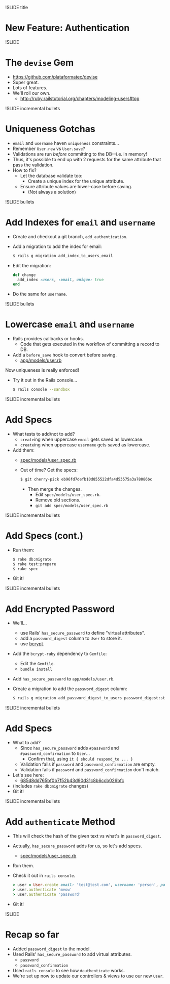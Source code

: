 !SLIDE title
# New Feature: Authentication


!SLIDE
# The `devise` Gem

* https://github.com/plataformatec/devise
* Super great.
* Lots of features.
* We'll roll our own.
    * http://ruby.railstutorial.org/chapters/modeling-users#top


!SLIDE incremental bullets
# Uniqueness Gotchas

* `email` and `username` haven `uniqueness` constraints...
* Remember `User.new` vs `User.save`?
* Validations are run _before_ committing to the DB--i.e. in memory!
* Thus, it's possible to end up with 2 requests for the same attribute
  that pass the validation.
* How to fix?
    * Let the database validate too:
        * Create a unique index for the unique attribute.
    * Ensure attribute values are lower-case before saving.
        * (Not always a solution)


!SLIDE bullets
# Add Indexes for `email` and `username`

* Create and checkout a git branch, `add_authentication`.
* Add a migration to add the index for email:

    ```bash
    $ rails g migration add_index_to_users_email
    ```
* Edit the migration:

    ```ruby
    def change
      add_index :users, :email, unique: true
    end
    ```
* Do the same for `username`.


!SLIDE bullets
# Lowercase `email` and `username`

* Rails provides callbacks or hooks.
    * Code that gets executed in the workflow of committing a record to DB.
* Add a `before_save` hook to convert before saving.
    * [app/models/user.rb](https://github.com/turboladen/flockr/blob/eb96fd7defb10d855522dfa4d53575a3a78086bc/app/models/user.rb)

Now uniqueness is really enforced!

* Try it out in the Rails console...

    ```bash
    $ rails console --sandbox
    ```


!SLIDE incremental bullets
# Add Specs

* What tests to add/not to add?
    * `create`ing when uppercase `email` gets saved as lowercase.
    * `create`ing when uppercase `username` gets saved as lowercase.
* Add them:
    * [spec/models/user_spec.rb](https://github.com/turboladen/flockr/commit/eb96fd7defb10d855522dfa4d53575a3a78086bc)
    * Out of time? Get the specs:

        ```bash
        $ git cherry-pick eb96fd7defb10d855522dfa4d53575a3a78086bc
        ```

        * Then merge the changes.
            * Edit `spec/models/user_spec.rb`.
            * Remove old sections.
            * `git add spec/models/user_spec.rb`


!SLIDE incremental bullets
# Add Specs (cont.)

* Run them:

    ```bash
    $ rake db:migrate
    $ rake test:prepare
    $ rake spec
    ```
* Git it!


!SLIDE incremental bullets
# Add Encrypted Password

* We'll...
    * use Rails' `has_secure_password` to define "virtual attributes".
    * add a `password_digest` column to `User` to store it.
    * use [bcrypt](http://en.wikipedia.org/wiki/Bcrypt).

* Add the `bcrypt-ruby` dependency to `Gemfile`:
    * Edit the `Gemfile`.
    * `bundle install`
* Add `has_secure_password` to `app/models/user.rb`.
* Create a migration to add the `password_digest` column:

    ```bash
    $ rails g migration add_password_digest_to_users password_digest:string
    ```


!SLIDE incremental bullets
# Add Specs

* What to add?
    * Since `has_secure_password` adds `#password` and `#password_confirmation` to `User`...
        * Confirm that, using `it { should respond_to ... }`
    * Validation fails if `password` and `password_confirmation` are empty.
    * Validation fails if `password` and `password_confirmation` don't match.
* Let's see here:
    * [685d8dd765bf0b7f52b43d90d31c8b6ccb026bfc](https://github.com/turboladen/flockr/commit/685d8dd765bf0b7f52b43d90d31c8b6ccb026bfc)
* (includes `rake db:migrate` changes)
* Git it!


!SLIDE incremental bullets
# Add `authenticate` Method

* This will check the hash of the given text vs what's in `password_digest`.
* Actually, `has_secure_password` adds for us, so let's add specs.
    * [spec/models/user_spec.rb](https://github.com/turboladen/flockr/commit/dd6e34987a777ad481be33e4ae32649b6ad5a7ad)
* Run them.
* Check it out in `rails console`.

    ```ruby
    > user = User.create email: 'test@test.com', username: 'person', password: 'password', password_confirmation: 'password'
    > user.authenticate 'meow'
    > user.authenticate 'password'
    ```
* Git it!


!SLIDE
# Recap so far

* Added `password_digest` to the model.
* Used Rails' `has_secure_password` to add virtual attributes.
    * `password`
    * `password_confirmation`
* Used `rails console` to see how `#authenticate` works.
* We're set up now to update our controllers & views to use our new `User`.

